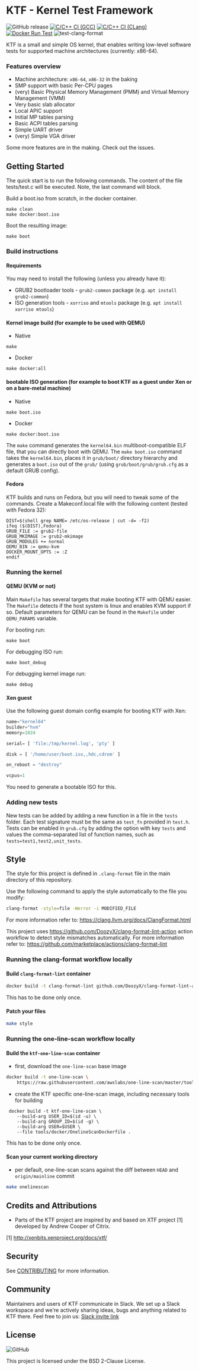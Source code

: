 # KTF - Kernel Test Framework

![GitHub release](https://img.shields.io/github/v/release/awslabs/ktf)
[![C/C++ CI (GCC)](https://github.com/KernelTestFramework/ktf/actions/workflows/c-cpp-gcc.yml/badge.svg?branch=mainline)](https://github.com/KernelTestFramework/ktf/actions/workflows/c-cpp-gcc.yml)
[![C/C++ CI (CLang)](https://github.com/KernelTestFramework/ktf/actions/workflows/c-cpp-clang.yml/badge.svg?branch=mainline)](https://github.com/KernelTestFramework/ktf/actions/workflows/c-cpp-clang.yml)
[![Docker Run Test](https://github.com/KernelTestFramework/ktf/actions/workflows/docker-ci.yml/badge.svg?branch=mainline)](https://github.com/KernelTestFramework/ktf/actions/workflows/docker-ci.yml)
![test-clang-format](https://github.com/awslabs/ktf/workflows/test-clang-format/badge.svg?branch=mainline&event=push)

KTF is a small and simple OS kernel, that enables writing low-level software tests for supported machine architectures (currently: x86-64).

### Features overview

* Machine architecture: `x86-64`, `x86-32` in the baking
* SMP support with basic Per-CPU pages
* (very) Basic Physical Memory Management (PMM) and Virtual Memory Management (VMM)
* Very basic slab allocator
* Local APIC support
* Initial MP tables parsing
* Basic ACPI tables parsing
* Simple UART driver
* (very) Simple VGA driver

Some more features are in the making. Check out the issues.

## Getting Started

The quick start is to run the following commands. The content of the file tests/test.c
will be executed. Note, the last command will block.

Build a boot.iso from scratch, in the docker container.

```
make clean
make docker:boot.iso
```

Boot the resulting image:

```
make boot
```

### Build instructions

#### Requirements

You may need to install the following (unless you already have it):
* GRUB2 bootloader tools - `grub2-common` package (e.g. `apt install grub2-common`)
* ISO generation tools - `xorriso` and `mtools` package (e.g. `apt install xorriso mtools`)

#### Kernel image build (for example to be used with QEMU)

* Native
```
make
```

* Docker

```
make docker:all
```

#### bootable ISO generation (for example to boot KTF as a guest under Xen or on a bare-metal machine)

* Native
```
make boot.iso
```

* Docker

```
make docker:boot.iso
```

The `make` command generates the `kernel64.bin` multiboot-compatible ELF file, that you can directly boot with QEMU.
The `make boot.iso` command takes the `kernel64.bin`, places it in `grub/boot/` directory hierarchy and generates a `boot.iso`
out of the `grub/` (using `grub/boot/grub/grub.cfg` as a default GRUB config).

#### Fedora

KTF builds and runs on Fedora, but you will need to tweak some of the commands. Create a Makeconf.local file with the
following content (tested with Fedora 32):

```
DIST=$(shell grep NAME= /etc/os-release | cut -d= -f2)
ifeq ($(DIST),Fedora)
GRUB_FILE := grub2-file
GRUB_MKIMAGE := grub2-mkimage
GRUB_MODULES += normal
QEMU_BIN := qemu-kvm
DOCKER_MOUNT_OPTS := :Z
endif
```

### Running the kernel

#### QEMU (KVM or not)

Main `Makefile` has several targets that make booting KTF with QEMU easier. The `Makefile` detects if the host system is linux and enables KVM support if so.
Default parameters for QEMU can be found in the `Makefile` under `QEMU_PARAMS` variable.

For booting run:
```
make boot
```

For debugging ISO run:
```
make boot_debug
```

For debugging kernel image run:
```
make debug
```

#### Xen guest

Use the following guest domain config example for booting KTF with Xen:
```python
name="kernel64"
builder="hvm"
memory=1024

serial= [ 'file:/tmp/kernel.log', 'pty' ]

disk = [ '/home/user/boot.iso,,hdc,cdrom' ]

on_reboot = "destroy"

vcpus=1
```

You need to generate a bootable ISO for this.

### Adding new tests

New tests can be added by adding a new function in a file in the `tests` folder. Each test signature must
be the same as `test_fn` provided in `test.h`. Tests can be enabled in `grub.cfg` by adding the option with key `tests` and values
the comma-separated list of function names, such as `tests=test1,test2,unit_tests`.

## Style

The style for this project is defined in `.clang-format` file in the main directory of this repository.

Use the following command to apply the style automatically to the file you modify:

```bash
clang-format -style=file -Werror -i MODIFIED_FILE
```

For more information refer to: https://clang.llvm.org/docs/ClangFormat.html

This project uses https://github.com/DoozyX/clang-format-lint-action action workflow to detect style mismatches automatically.
For more information refer to: https://github.com/marketplace/actions/clang-format-lint

### Running the clang-format workflow locally

#### Build `clang-format-lint` container

```bash
docker build -t clang-format-lint github.com/DoozyX/clang-format-lint-action
```

This has to be done only once.

#### Patch your files

```bash
make style
```

### Running the one-line-scan workflow locally

#### Build the `ktf-one-line-scan` container

* first, download the `one-line-scan` base image
```bash
docker build -t one-line-scan \
    https://raw.githubusercontent.com/awslabs/one-line-scan/master/tools/Dockerfile
```

* create the KTF specific one-line-scan image, including necessary tools for building
```
 docker build -t ktf-one-line-scan \
    --build-arg USER_ID=$(id -u) \
    --build-arg GROUP_ID=$(id -g) \
    --build-arg USER=$USER \
    --file tools/docker/OnelineScanDockerfile .
```

This has to be done only once.

#### Scan your current working directory

* per default, one-line-scan scans against the diff between `HEAD` and `origin/mainline` commit

```bash
make onelinescan
```

## Credits and Attributions

* Parts of the KTF project are inspired by and based on XTF project [1] developed by Andrew Cooper of Citrix.

[1] http://xenbits.xenproject.org/docs/xtf/

## Security

See [CONTRIBUTING](CONTRIBUTING.md#security-issue-notifications) for more information.

## Community

Maintainers and users of KTF communicate in Slack. We set up a Slack workspace
and we're actively sharing ideas, bugs and anything related to KTF there. Feel free to join us:
[Slack invite link](https://join.slack.com/t/ktfhq/shared_invite/zt-x48h3oy9-vPEN9_b3lmY93v9QpV5LRw)

## License

![GitHub](https://img.shields.io/github/license/awslabs/ktf)

This project is licensed under the BSD 2-Clause License.

